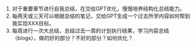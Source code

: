 1. 对于重要章节进行自我总结，在交给GPT优化，慢慢培养结构化总结能力。
2. 每两天或三天可以根据总结的笔记，交给GPT生成一个过去所学内容如何帮到我实现XXX目标。
3. 每周进行一次大总结，总结过去一周的计划执行结果，学习内容总结（blogs），做的好的部分？不好的部分？如何优化？
